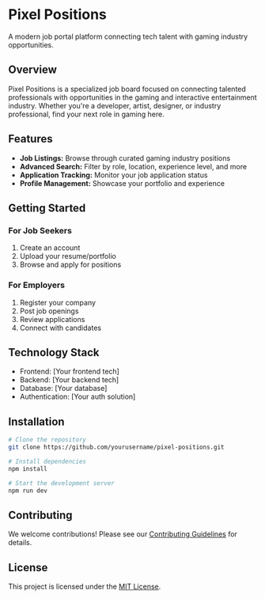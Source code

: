# Pixel Positions

A modern job portal platform connecting tech talent with gaming industry opportunities.

## Overview

Pixel Positions is a specialized job board focused on connecting talented professionals with opportunities in the gaming and interactive entertainment industry. Whether you're a developer, artist, designer, or industry professional, find your next role in gaming here.

## Features

- **Job Listings:** Browse through curated gaming industry positions
- **Advanced Search:** Filter by role, location, experience level, and more
- **Application Tracking:** Monitor your job application status
- **Profile Management:** Showcase your portfolio and experience

## Getting Started

### For Job Seekers
1. Create an account
2. Upload your resume/portfolio
3. Browse and apply for positions

### For Employers
1. Register your company
2. Post job openings
3. Review applications
4. Connect with candidates

## Technology Stack

- Frontend: [Your frontend tech]
- Backend: [Your backend tech]
- Database: [Your database]
- Authentication: [Your auth solution]

## Installation

```bash
# Clone the repository
git clone https://github.com/yourusername/pixel-positions.git

# Install dependencies
npm install

# Start the development server
npm run dev
```

## Contributing

We welcome contributions! Please see our [Contributing Guidelines](CONTRIBUTING.md) for details.

## License

This project is licensed under the [MIT License](LICENSE).


